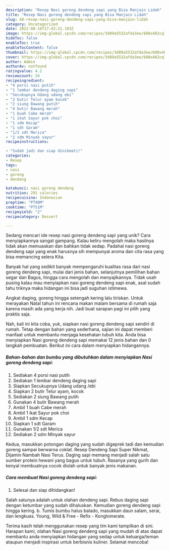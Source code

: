 ```yaml
---
description: "Resep Nasi goreng dendeng sapi yang Bisa Manjain Lidah"
title: "Resep Nasi goreng dendeng sapi yang Bisa Manjain Lidah"
slug: 48-resep-nasi-goreng-dendeng-sapi-yang-bisa-manjain-lidah
category: Uncategorized
date: 2022-08-16T17:43:21.193Z
image: https://img-global.cpcdn.com/recipes/3d89a5532afda3ee/680x482cq70/nasi-goreng-dendeng-sapi-foto-resep-utama.jpg
hideToc: false
enableToc: true
enableTocContent: false
thumbnail: https://img-global.cpcdn.com/recipes/3d89a5532afda3ee/680x482cq70/nasi-goreng-dendeng-sapi-foto-resep-utama.jpg
cover: https://img-global.cpcdn.com/recipes/3d89a5532afda3ee/680x482cq70/nasi-goreng-dendeng-sapi-foto-resep-utama.jpg
author: Admin
authorAv: notfound
ratingvalue: 4.2
reviewcount: 24
recipeingredient:
- "4 porsi nasi putih"
- "1 lembar dendeng daging sapi"
- "Secukupnya Udang udang ebi"
- "2 butir Telur ayam kocok"
- "2 siung Bawang putih"
- "4 butir Bawang merah"
- "1 buah Cabe merah"
- "1 ikat Sayur pok choi"
- "1 sdm Kecap"
- "1 sdt Garam"
- "1/2 sdt Merica"
- "2 sdm Minyak sayur"
recipeinstructions:

- "Sudah jadi dan siap dinikmati!"
categories:
- Resep
tags:
- nasi
- goreng
- dendeng

katakunci: nasi goreng dendeng 
nutrition: 291 calories
recipecuisine: Indonesian
preptime: "PT40M"
cooktime: "PT51M"
recipeyield: "2"
recipecategory: Dessert

---
```





Sedang mencari ide resep nasi goreng dendeng sapi yang unik? Cara menyiapkannya sangat gampang. Kalau keliru mengolah maka hasilnya tidak akan memuaskan dan bahkan tidak sedap. Padahal nasi goreng dendeng sapi yang enak harusnya sih mempunyai aroma dan cita rasa yang bisa memancing selera Kita.





Banyak hal yang sedikit banyak mempengaruhi kualitas rasa dari nasi goreng dendeng sapi, mulai dari jenis bahan, selanjutnya pemilihan bahan segar dan Bagus, hingga cara mengolah dan menyajikannya. Tidak usah pusing kalau mau menyiapkan nasi goreng dendeng sapi enak,      asal sudah tahu triknya maka hidangan ini bisa jadi suguhan istimewa.














Angkat daging, goreng hingga setengah kering lalu tiriskan. Untuk merayakan Natal tahun ini rencana makan malam bersama di rumah saja karena masih ada yang kerja nih. Jadi buat sarapan pagi ini pilih yang praktis saja.






Nah, kali ini kita coba, yuk, siapkan nasi goreng dendeng sapi sendiri di rumah. Tetap dengan bahan yang sederhana, sajian ini dapat memberi manfaat untuk membantu menjaga kesehatan tubuh kita. Anda bisa menyiapkan Nasi goreng dendeng sapi memakai 12 jenis bahan dan 0 langkah pembuatan. Berikut ini cara dalam menyiapkan hidangannya.

<!--inarticleads1-->

##### Bahan-bahan dan bumbu yang dibutuhkan dalam menyiapkan Nasi goreng dendeng sapi:

1. Sediakan 4 porsi nasi putih
1. Sediakan 1 lembar dendeng daging sapi
1. Siapkan Secukupnya Udang udang /ebi
1. Siapkan 2 butir Telur ayam, kocok
1. Sediakan 2 siung Bawang putih
1. Gunakan 4 butir Bawang merah
1. Ambil 1 buah Cabe merah
1. Ambil 1 ikat Sayur pok choi
1. Ambil 1 sdm Kecap
1. Siapkan 1 sdt Garam
1. Gunakan 1/2 sdt Merica
1. Sediakan 2 sdm Minyak sayur


Kedua, masukkan potongan daging yang sudah digeprek tadi dan kemudian goreng sampai berwarna coklat. Resep Dendeng Sapi Super Nikmat, Dijamin Nambah Nasi Terus. Daging sapi memang menjadi salah satu sumber protein hewani yang bagus untuk tubuh. Rasanya yang gurih dan kenyal membuatnya cocok diolah untuk banyak jenis makanan. 

<!--inarticleads2-->

##### Cara membuat Nasi goreng dendeng sapi:


1. Selesai dan siap dihidangkan!

Salah satunya adalah untuk olahan dendeng sapi. Rebus daging sapi dengan ketumbar yang sudah dihaluskan. Kemudian goreng dendeng sapi hingga kering. b. Tumis bumbu halus balado, masukkan daun salam, serai, dan lengkuas. Young, Wild &amp; Free - Refix - Konglomerate. 

Terima kasih telah menggunakan resep yang tim kami tampilkan di sini. Harapan kami, olahan Nasi goreng dendeng sapi yang mudah di atas dapat membantu anda menyiapkan hidangan yang sedap untuk keluarga/teman ataupun menjadi inspirasi untuk berbisnis kuliner. Selamat mencoba!
